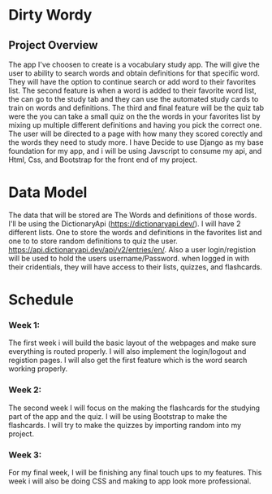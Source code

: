 # Dirty Wordy
## Project Overview

The app I've choosen to create is a vocabulary study app.
The will give the user to ability to search words and obtain definitions for that specific word. They will have the option to continue search or add word to their favorites list. The second feature is when a word is added to their favorite word list, the can go to the study tab and they can use the automated study cards to train on words and definitions. The third and final feature will be the quiz tab were the you can take a small quiz on the the words in your favorites list by mixing up multiple different definitions and having you pick the correct one. The user will be directed to a page with how many they scored corectly and the words they need to study more. I have Decide to use Django as my base foundation for my app, and i will be using Javscript to consume my api, and Html, Css, and Bootstrap for the front end of my project.


# Data Model

The data that will be stored are The Words and definitions of those words. I'll be using the DictionaryApi (https://dictionaryapi.dev/). I will have 2 different lists. One to store the words and definitions in the favorites list and one to to store random definitions to quiz the user. https://api.dictionaryapi.dev/api/v2/entries/en/<word>. Also a user login/registion will be used to hold the users username/Password. when logged in with their cridentials, they will have access to their lists, quizzes, and flashcards.


# Schedule

### Week 1: 
The first week i will build the basic layout of the webpages and make sure everything is routed properly. I will also implement the login/logout and registion pages. I will also get the first feature which is the word search working properly.

### Week 2:
The second week I will focus on the making the flashcards for the studying part of the app and the quiz. I will be using Bootstrap to make the flashcards. I will try to make the quizzes by importing random into my project.

### Week 3:
For my final week, I will be finishing any final touch ups to my features. This week i will also be doing CSS and making to app look more professional.
